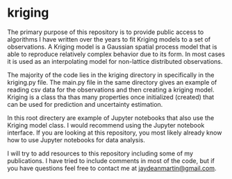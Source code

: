 # kriging
The primary purpose of this repository is to provide public access to algorithms I have written over the years to fit Kriging models to a set of observations.
A Kriging model is a Gaussian spatial process model that is able to reproduce relatively complex behavior due to its form. In most cases it is used as an 
interpolating model for non-lattice distributed observations. 

The majority of the code lies in the kriging directory in specifically in the kriging.py file. The main.py file in the same directory gives an example of reading
csv data for the observations and then creating a kriging model. Kriging is a class tha thas many properties once initialized (created) that can be used for prediction
and uncertainty estimation.

In this root directery are example of Jupyter notebooks that also use the Kriging model class. I would recommend using the Jupyter notebook interface. If you are 
looking at this repository, you most likely already know how to use Jupyter notebooks for data analysis.

I will try to add resources to this repository including some of my publications. I have tried to include comments in most of the code, but if you have questions
feel free to contact me at jaydeanmartin@gmail.com.

